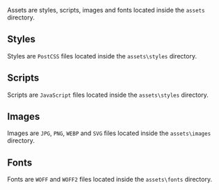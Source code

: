 Assets are styles, scripts, images and fonts located inside the `assets` directory.


Styles
------

Styles are `PostCSS` files located inside the `assets\styles` directory.


Scripts
-------

Scripts are `JavaScript` files located inside the `assets\styles` directory.


Images
------

Images are `JPG`, `PNG`, `WEBP` and `SVG` files located inside the `assets\images` directory.


Fonts
-----

Fonts are `WOFF` and `WOFF2` files located inside the `assets\fonts` directory.
